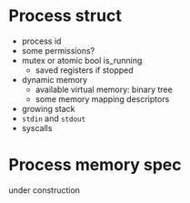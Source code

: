 # Process struct
- process id 
- some permissions?
- mutex or atomic bool is_running
  - saved registers if stopped
- dynamic memory
  - available virtual memory: binary tree
  - some memory mapping descriptors
- growing stack
- `stdin` and `stdout`
- syscalls

# Process memory spec
under construction